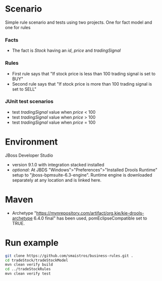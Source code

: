 # Scenario

Simple rule scenario and tests using two projects. One for fact model and one for rules

### Facts
- The fact is *Stock* having an *id*, *price* and *tradingSignal*

### Rules
- First rule says that "If stock price is less than 100 trading signal is set to BUY"
- Second rule says that "If stock price is more than 100 trading signal is set to SELL"

### JUnit test scenarios
- test *tradingSignal* value when *price* < 100
- test *tradingSignal* value when *price* > 100
- test *tradingSignal* value when *price* = 100

# Environment

JBoss Developer Studio
- version 9.1.0 with integration stacked installed
- *optional:* At JBDS "Windows">"Preferences">"Installed Drools Runtime" setup to "jboss-bpmsuite-6.3-engine". Runtime engine is downloaded separately at any location and is linked here.

# Maven
- Archetype "https://mvnrepository.com/artifact/org.kie/kie-drools-archetype 6.4.0 final" has been used, pomEclipseCompatible set to TRUE.

# Run example

```bash
git clone https://github.com/smaistros/business-rules.git .
cd tradeStock/tradeStockModel
mvn clean verify build
cd ../tradeStockRules
mvn clean verify test
```
